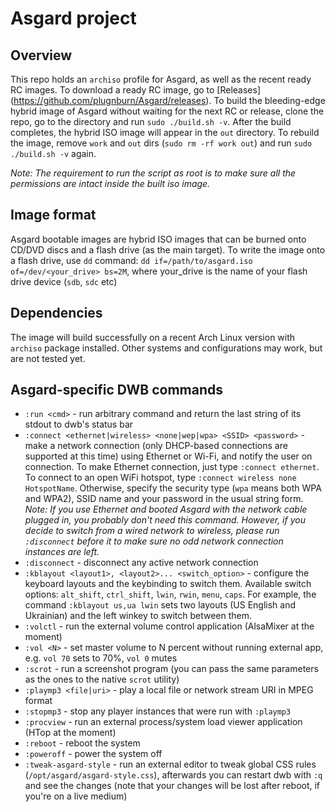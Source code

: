Asgard project
==============

Overview
--------
This repo holds an `archiso` profile for Asgard, as well as the recent ready RC images. 
To download a ready RC image, go to [Releases] (https://github.com/plugnburn/Asgard/releases). 
To build the bleeding-edge hybrid image of Asgard without waiting for the next RC or release, clone the repo, go to the directory and run `sudo ./build.sh -v`. 
After the build completes, the hybrid ISO image will appear in the `out` directory.
To rebuild the image, remove `work` and `out` dirs (`sudo rm -rf work out`) and run `sudo ./build.sh -v` again.

*Note: The requirement to run the script as root is to make sure all the permissions are intact inside the built iso image.*

Image format
------------
Asgard bootable images are hybrid ISO images that can be burned onto CD/DVD discs and a flash drive (as the main target). 
To write the image onto a flash drive, use `dd` command: `dd if=/path/to/asgard.iso of=/dev/<your_drive> bs=2M`, where your_drive is the name of your flash drive device (`sdb`, `sdc` etc)

Dependencies
------------
The image will build successfully on a recent Arch Linux version with `archiso` package installed. Other systems and configurations may work, but are not tested yet.

Asgard-specific DWB commands
---------------------------------------------
- `:run <cmd>` - run arbitrary <cmd> command and return the last string of its stdout to dwb's status bar
- `:connect <ethernet|wireless> <none|wep|wpa> <SSID> <password>` - make a network connection (only DHCP-based connections are supported at this time) using Ethernet or Wi-Fi, and notify the user on connection. To make Ethernet connection, just type `:connect ethernet`. To connect to an open WiFi hotspot, type `:connect wireless none HotspotName`. Otherwise, specify the security type (`wpa` means both WPA and WPA2), SSID name and your password in the usual string form. *Note: If you use Ethernet and booted Asgard with the network cable plugged in, you probably don't need this command. However, if you decide to switch from a wired network to wireless, please run `:disconnect` before it to make sure no odd network connection instances are left.*
- `:disconnect` - disconnect any active network connection
- `:kblayout <layout1>, <layout2>... <switch_option>` - configure the keyboard layouts and the keybinding to switch them. Available switch options: `alt_shift`, `ctrl_shift`, `lwin`, `rwin`, `menu`, `caps`. For example, the command `:kblayout us,ua lwin` sets two layouts (US English and Ukrainian) and the left winkey to switch between them.
- `:volctl` - run the external volume control application (AlsaMixer at the moment)
- `:vol <N>` - set master volume to N percent without running external app, e.g. `vol 70` sets to 70%, `vol 0` mutes
- `:scrot` - run a screenshot program (you can pass the same parameters as the ones to the native `scrot` utility)
- `:playmp3 <file|uri>` - play a local file or network stream URI in MPEG format
- `:stopmp3` - stop any player instances that were run with `:playmp3`
- `:procview` - run an external process/system load viewer application (HTop at the moment)
- `:reboot` - reboot the system
- `:poweroff` - power the system off
- `:tweak-asgard-style` - run an external editor to tweak global CSS rules (`/opt/asgard/asgard-style.css`), afterwards you can restart dwb with `:q` and see the changes (note that your changes will be lost after reboot, if you're on a live medium)
